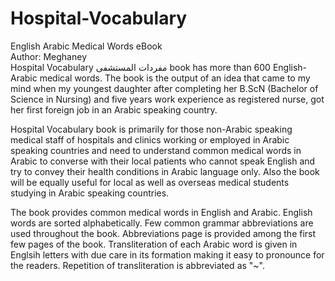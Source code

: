 # Hospital-Vocabulary
English Arabic Medical Words eBook
<br>
Author: Meghaney
<br>
Hospital Vocabulary  مفردات المستشفى  book has more than 600 English-Arabic medical words. The book is the output of an idea that came to my mind when my youngest daughter after completing her B.ScN (Bachelor of Science in Nursing) and five years work experience as registered nurse, got her first foreign job in an Arabic speaking country.

Hospital Vocabulary book is primarily for those non-Arabic speaking medical staff of hospitals and clinics working or employed in Arabic speaking countries and need to understand common medical words in Arabic to converse with their local patients who cannot speak English and try to convey their health conditions in Arabic language only. Also the book will be equally useful for local as well as overseas medical students studying in Arabic speaking countries.

The book provides common medical words in English and Arabic. English words are sorted alphabetically. Few common grammar abbreviations are used throughout the book. Abbreviations page is provided among the first few pages of the book.  Transliteration of each Arabic word is given in Englsih letters with due care in its formation making it easy to pronounce for the readers. Repetition of transliteration is abbreviated as "~".

